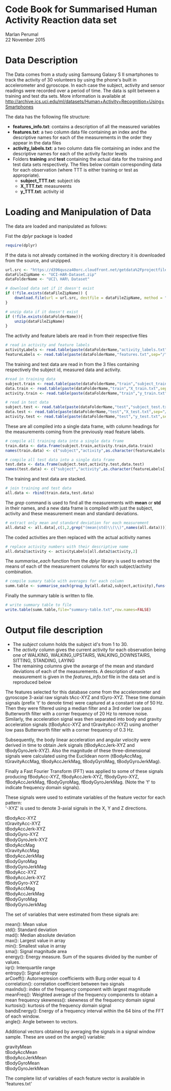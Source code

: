 # Code Book for Summarised Human Activity Reaction data set
Marlan Perumal  
22 November 2015  

Data Description
================
The Data comes from a study using Samsung Galaxy S II smartphones to track the activity of 30 volunteers by using the phone's built in accelerometer and gyroscope. In each case the subject, activity and sensor readings were recorded over a period of time. The data is split between a training and test dta sets. More information is available at http://archive.ics.uci.edu/ml/datasets/Human+Activity+Recognition+Using+Smartphones

The data has the following file structure:

- **features_info.txt**: contains a description of all the measured variables  
- **features.txt**: a two column data file containing an index and the descriptive names for each of the measurements in the order they appear in the data files  
- **activity_labels.txt**: a two column data file containing an index and the descriptive names for each of the activity factor levels  
- Folders **training** and **test** containing the actual data for the training and test data sets respectively. The files below contain corresponding data for each observation (where TTT is either training or test as appropriate).
    + **subject_TTT.txt**: subject ids
    + **X_TTT.txt**: measureents
    + **y_TTT.txt**: activity id

Loading and Manipulation of Data
================================

The data are loaded and manipulated as follows:

Fist the *dplyr* package is loaded

```r
require(dplyr)
```

If the data is not already contained in the working directory it is downloaded from the source, and unzipped.

```r
url.src <- "https://d396qusza40orc.cloudfront.net/getdata%2Fprojectfiles%2FUCI%20HAR%20Dataset.zip"
dataFileZipName <- "UCI-HAR-Dataset.zip"
dataFolderName <- "UCI\ HAR\ Dataset"

# download data set if it doesn't exist
if (!file.exists(dataFileZipName)) {
    download.file(url = url.src, destfile = dataFileZipName, method = "curl")
}

# unzip data if it doesn't exist
if (!file.exists(dataFolderName)){
    unzip(dataFileZipName)
}
```

The activity and feature labels are read in from their respective files

```r
# read in activity and feature labels
activityLabels <- read.table(paste(dataFolderName,"activity_labels.txt",sep="/"),col.names = c("id","activity"))
featureLabels <- read.table(paste(dataFolderName,"features.txt",sep="/"),col.names = c("id","feature"))
```

The training and test data are read in from the 3 files containing respectively the subject id, measured data and activity.

```r
#read in training data
subject.train <- read.table(paste(dataFolderName,"train","subject_train.txt",sep="/"))
data.train <- read.table(paste(dataFolderName,"train","X_train.txt",sep="/"))
activity.train <- read.table(paste(dataFolderName,"train","y_train.txt",sep="/"))

# read in test data
subject.test <- read.table(paste(dataFolderName,"test","subject_test.txt",sep="/"))
data.test <- read.table(paste(dataFolderName,"test","X_test.txt",sep="/"))
activity.test <- read.table(paste(dataFolderName,"test","y_test.txt",sep="/"))
```

These are all compiled into a single data frame, with column headings for the measurements coming from the previously read feature labels.

```r
# compile all training data into a single data frame    
train.data <- data.frame(subject.train,activity.train,data.train)
names(train.data) <- c("subject","activity",as.character(featureLabels[,2]))

# compile all test data into a single data frame    
test.data <- data.frame(subject.test,activity.test,data.test)
names(test.data) <- c("subject","activity",as.character(featureLabels[,2]))
```

The training and test data are stacked.

```r
# join training and test data
all.data <- rbind(train.data,test.data)
```

The *grep* command is used to find all the measurements with **mean** or **std** in their names, and a new data frame is compiled with just the subject, activity and these measurement mean and standard deviations.

```r
# extract only mean and standard deviation for each measurement
all.data2 <- all.data[,c(1,2,grep("(mean|std)\\(\\)",names(all.data)))]
```

The coded activities are then replaced with the actual acitivity names

```r
# replace activity numbers with their descriptive name
all.data2$activity <- activityLabels[all.data2$activity,2]
```

The *summarise_each* function from the *dplyr* library is used to extract the means of each of the measurement columns for each subject/activity combination.

```r
# compile sumary table with averages for each column
summ.table <- summarise_each(group_by(all.data2,subject,activity),funs(mean))
```

Finally the summary table is written to file.

```r
# write summary table to file
write.table(summ.table,file="summary-table.txt",row.names=FALSE)
```

Output file description
=======================

- The *subject* column holds the subject id's from 1 to 30.
- The *activity* column gives the current activity for each observation being one of WALKING, WALKING_UPSTAIRS, WALKING_DOWNSTAIRS, SITTING, STANDING, LAYING
- The remaining columns give the avearge of the mean and standard deviations of each of the measurements. A description of each measurement is given in the *features_info.txt* file in the data set and is reproduced below


The features selected for this database come from the accelerometer and gyroscope 3-axial raw signals tAcc-XYZ and tGyro-XYZ. These time domain signals (prefix 't' to denote time) were captured at a constant rate of 50 Hz. Then they were filtered using a median filter and a 3rd order low pass Butterworth filter with a corner frequency of 20 Hz to remove noise. Similarly, the acceleration signal was then separated into body and gravity acceleration signals (tBodyAcc-XYZ and tGravityAcc-XYZ) using another low pass Butterworth filter with a corner frequency of 0.3 Hz. 

Subsequently, the body linear acceleration and angular velocity were derived in time to obtain Jerk signals (tBodyAccJerk-XYZ and tBodyGyroJerk-XYZ). Also the magnitude of these three-dimensional signals were calculated using the Euclidean norm (tBodyAccMag, tGravityAccMag, tBodyAccJerkMag, tBodyGyroMag, tBodyGyroJerkMag). 

Finally a Fast Fourier Transform (FFT) was applied to some of these signals producing fBodyAcc-XYZ, fBodyAccJerk-XYZ, fBodyGyro-XYZ, fBodyAccJerkMag, fBodyGyroMag, fBodyGyroJerkMag. (Note the 'f' to indicate frequency domain signals). 

These signals were used to estimate variables of the feature vector for each pattern:  
'-XYZ' is used to denote 3-axial signals in the X, Y and Z directions.

tBodyAcc-XYZ  
tGravityAcc-XYZ  
tBodyAccJerk-XYZ  
tBodyGyro-XYZ  
tBodyGyroJerk-XYZ  
tBodyAccMag  
tGravityAccMag  
tBodyAccJerkMag  
tBodyGyroMag  
tBodyGyroJerkMag  
fBodyAcc-XYZ  
fBodyAccJerk-XYZ  
fBodyGyro-XYZ  
fBodyAccMag  
fBodyAccJerkMag  
fBodyGyroMag  
fBodyGyroJerkMag  

The set of variables that were estimated from these signals are: 

mean(): Mean value  
std(): Standard deviation  
mad(): Median absolute deviation  
max(): Largest value in array  
min(): Smallest value in array  
sma(): Signal magnitude area  
energy(): Energy measure. Sum of the squares divided by the number of values.  
iqr(): Interquartile range   
entropy(): Signal entropy  
arCoeff(): Autorregresion coefficients with Burg order equal to 4  
correlation(): correlation coefficient between two signals  
maxInds(): index of the frequency component with largest magnitude  
meanFreq(): Weighted average of the frequency components to obtain a mean frequency 
skewness(): skewness of the frequency domain signal  
kurtosis(): kurtosis of the frequency domain signal  
bandsEnergy(): Energy of a frequency interval within the 64 bins of the FFT of each window.  
angle(): Angle between to vectors.  

Additional vectors obtained by averaging the signals in a signal window sample. These are used on the angle() variable:

gravityMean  
tBodyAccMean  
tBodyAccJerkMean  
tBodyGyroMean  
tBodyGyroJerkMean  

The complete list of variables of each feature vector is available in 'features.txt'
